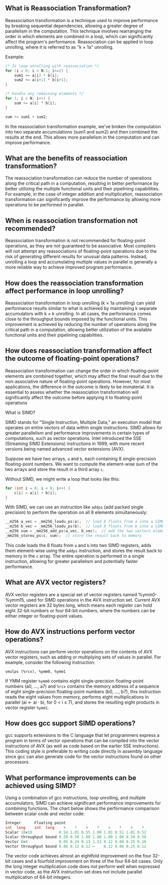 ## What is Reassociation Transformation?

Reassociation transformation is a technique used to improve performance by breaking sequential dependencies, allowing a greater degree of parallelism in the computation. This technique involves rearranging the order in which elements are combined in a loop, which can significantly affect the program's performance. Reassociation can be applied in loop unrolling, where it is referred to as "k × 1a" unrolling.

Example:
```c
/* 2x loop unrolling with reassociation */
for (i = 0; i < N-1; i+=2) {
    sum1 += a[i] * b[i];
    sum2 += a[i+1] * b[i+1];
}

/* handle any remaining elements */
for (; i < N; i++) {
    sum += a[i] * b[i];
}

sum += sum1 + sum2;
```
In the reassociation transformation example, we've broken the computation into two separate accumulations (sum1 and sum2) and then combined the results at the end. This allows more parallelism in the computation and can improve performance.

## What are the benefits of reassociation transformation?

The reassociation transformation can reduce the number of operations along the critical path in a computation, resulting in better performance by better utilizing the multiple functional units and their pipelining capabilities. For example, in the case of integer addition and multiplication, reassociation transformation can significantly improve the performance by allowing more operations to be performed in parallel.

## When is reassociation transformation not recommended?

Reassociation transformation is not recommended for floating-point operations, as they are not guaranteed to be associative. Most compilers will not attempt any reassociations of floating-point operations due to the risk of generating different results for unusual data patterns. Instead, unrolling a loop and accumulating multiple values in parallel is generally a more reliable way to achieve improved program performance.

## How does the reassociation transformation affect performance in loop unrolling?

Reassociation transformation in loop unrolling (k × 1a unrolling) can yield performance results similar to what is achieved by maintaining k separate accumulators with k × k unrolling. In all cases, the performance comes close to the throughput bounds imposed by the functional units. This improvement is achieved by reducing the number of operations along the critical path in a computation, allowing better utilization of the available functional units and their pipelining capabilities.

## How does reassociation transformation affect the outcome of floating-point operations?

Reassociation transformation can change the order in which floating-point elements are combined together, which may affect the final result due to the non-associative nature of floating-point operations. However, for most applications, the difference in the outcome is likely to be immaterial. It is essential to assess whether the reassociation transformation will significantly affect the outcome before applying it to floating-point operations

What is SIMD?

SIMD stands for "Single Instruction, Multiple Data," an execution model that operates on entire vectors of data within single instructions. SIMD allows for greater parallelism and performance improvements in certain types of computations, such as vector operations. Intel introduced the SSE (Streaming SIMD Extensions) instructions in 1999, with more recent versions being named advanced vector extensions (AVX).

Suppose we have two arrays, `a` and `b`, each containing 8 single-precision floating-point numbers. We want to compute the element-wise sum of the two arrays and store the result in a third array `c`.

Without SIMD, we might write a loop that looks like this:
```c
for (int i = 0; i < 8; i++) {
    c[i] = a[i] + b[i];
}
```
With SIMD, we can use an instruction like `addps` (add packed single precision) to perform the operation on all 8 elements simultaneously:
```c
__m256 a_vec = _mm256_loadu_ps(a);  // load 8 floats from a into a SIMD register
__m256 b_vec = _mm256_loadu_ps(b);  // load 8 floats from b into a SIMD register
__m256 sum = _mm256_add_ps(a_vec, b_vec);  // add the two vectors element-wise
_mm256_storeu_ps(c, sum);  // store the result back to memory
```
This code loads the 8 floats from `a` and `b` into two SIMD registers, adds them element-wise using the `addps` instruction, and stores the result back to memory in the `c` array. The entire operation is performed in a single instruction, allowing for greater parallelism and potentially faster performance.

## What are AVX vector registers?

AVX vector registers are a special set of vector registers named %ymm0-%ymm15, used for SIMD operations in the AVX instruction set. Current AVX vector registers are 32 bytes long, which means each register can hold eight 32-bit numbers or four 64-bit numbers, where the numbers can be either integer or floating-point values.

## How do AVX instructions perform vector operations?

AVX instructions can perform vector operations on the contents of AVX vector registers, such as adding or multiplying sets of values in parallel. For example, consider the following instruction:

`vmulps (%rcx), %ymm0, %ymm1`

If YMM register `%ymm0` contains eight single-precision floating-point numbers (a0, ..., a7) and `%rcx` contains the memory address of a sequence of eight single-precision floating-point numbers (b0, ..., b7), this instruction reads the eight values from memory, performs eight multiplications in parallel (ai ← ai · bi, for 0 < i ≤ 7), and stores the resulting eight products in vector register `%ymm1`.

## How does gcc support SIMD operations?

gcc supports extensions to the C language that let programmers express a program in terms of vector operations that can be compiled into the vector instructions of AVX (as well as code based on the earlier SSE instructions). This coding style is preferable to writing code directly in assembly language since gcc can also generate code for the vector instructions found on other processors.

## What performance improvements can be achieved using SIMD?

Using a combination of gcc instructions, loop unrolling, and multiple accumulators, SIMD can achieve significant performance improvements for combining functions. The chart below shows the performance comparison between scalar code and vector code:
```c
Integer      Floating point
int  long    int  long    +    *    +    *    +    *    +    *
Scalar 10×10            0.54 1.01 0.55 1.00 1.01 0.51 1.01 0.52
Scalar throughput bound 0.50 0.50 1.00 1.00 1.00 1.00 0.50 0.50
Vector 8×8              0.05 0.24 0.13 1.51 0.12 0.08 0.25 0.16
Vector throughput bound 0.06 0.12 0.12 —    0.12 0.06 0.25 0.12
```
The vector code achieves almost an eightfold improvement on the four 32-bit cases and a fourfold improvement on three of the four 64-bit cases. Only the long integer multiplication code does not perform well when expressed in vector code, as the AVX instruction set does not include parallel multiplication of 64-bit integers.